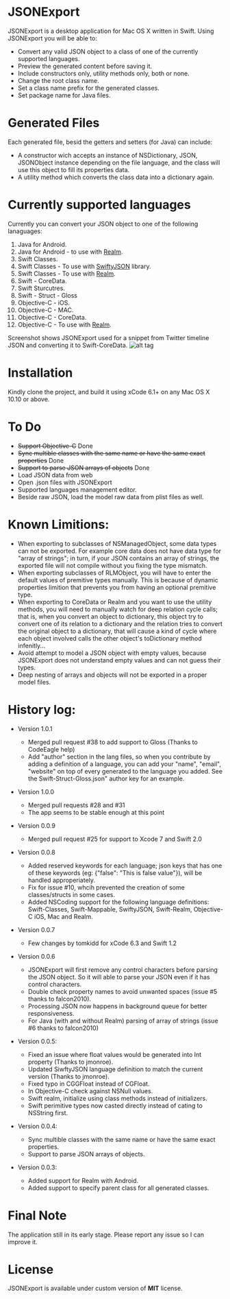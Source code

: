 JSONExport
==========
JSONExport is a desktop application for Mac OS X written in Swift. 
Using JSONExport you will be able to:
* Convert any valid JSON object to a class of one of the currently supported languages.
* Preview the generated content before saving it.
* Include constructors only, utility methods only, both or none.
* Change the root class name.
* Set a class name prefix for the generated classes.
* Set package name for Java files.

Generated Files
========================
Each generated file, besid the getters and setters (for Java) can include:
* A constructor wich accepts an instance of NSDictionary, JSON, JSONObject instance depending on the file language, and the class will use this object to fill its properties data.
* A utility method which converts the class data into a dictionary again.

Currently supported languages
========================
Currently you can convert your JSON object to one of the following lanaguages:

1. Java for Android.
2. Java for Android - to use with [Realm](http://realm.io).
3. Swift Classes.
4. Swift Classes - To use with [SwiftyJSON](https://github.com/SwiftyJSON/SwiftyJSON) library.
5. Swift Classes - To use with [Realm](http://realm.io).
6. Swift - CoreData.
7. Swift Sturcutres.
8. Swift - Struct - Gloss
9. Objective-C - iOS.
10. Objective-C - MAC.
11. Objective-C - CoreData.
12. Objective-C - To use with [Realm](http://realm.io).


Screenshot shows JSONExport used for a snippet from Twitter timeline JSON and converting it to Swift-CoreData.
![alt tag](https://cloud.githubusercontent.com/assets/5157350/5228493/72693010-7713-11e4-9e42-625a8590424a.png)

Installation
========================
Kindly clone the project, and build it using xCode 6.1+ on any Mac OS X 10.10 or above.

To Do
========================
* ~~Support Objective-C~~ Done
* ~~Sync multible classes with the same name or have the same exact properties~~ Done
* ~~Support to parse JSON arrays of objects~~ Done
* Load JSON data from web
* Open .json files with JSONExport
* Supported languages management editor.
* Beside raw JSON, load the model raw data from plist files as well.


Known Limitions:
========================
* When exporting to subclasses of NSManagedObject, some data types can not be exported. For example core data does not have data type for "array of strings"; in turn, if your JSON contains an array of strings, the exported file will not compile without you fixing the type mismatch.
* When exporting subclasses of RLMObject, you will have to enter the default values of premitive types manually. This is because of dynamic properties limition that prevents you from having an optional premitive type.
* When exporting to CoreData or Realm and you want to use the utility methods, you will need to manually watch for deep relation cycle calls; that is, when you convert an object to dictionary, this object try to convert one of its relation to a dictionary and the relation tries to convert the original object to a dictionary, that will cause a kind of cycle where each object involved calls the other object's toDictionary method infenitly...
* Avoid attempt to model a JSON object with empty values, because JSONExport does not understand empty values and can not guess their types.
* Deep nesting of arrays and objects will not be exported in a proper model files.

History log:
========================
* Version 1.0.1
	- Merged pull request #38 to add support to Gloss (Thanks to CodeEagle help)
	- Add "author" section in the lang files, so when you contribute by adding a definition of a language, you can add your "name", "email", "website" on top of every generated to the language you added. See the Swift-Struct-Gloss.json" author key for an example.

* Version 1.0.0
	- Merged pull requests #28 and #31
	- The app seems to be stable enough at this point

* Version 0.0.9
  - Merged pull request #25 for support to Xcode 7 and Swift 2.0
* Version 0.0.8
  - Added reserved keywords for each language; json keys that has one of these keywords (eg: {"false": "This is false value"}), will be handled approperiately.
  - Fix for issue #10, whcih prevented the creation of some classes/structs in some cases.
  - Added NSCoding support for the following language definitions: Swift-Classes, Swift-Mappable, SwiftyJSON, Swift-Realm, Objective-C iOS, Mac and Realm.

* Version 0.0.7
  - Few changes by tomkidd for xCode 6.3 and Swift 1.2

* Version 0.0.6
  - JSONExport will first remove any control characters before parsing the JSON object. So it will able to parse your JSON even if it has control characters.
  - Double check property names to avoid unwanted spaces (issue #5 thanks to falcon2010).
  - Processing JSON now happens in background queue for better responsiveness.
  - For Java (with and without Realm) parsing of array of strings (issue #6 thanks to falcon2010)

* Version 0.0.5:
  - Fixed an issue where float values would be generated into Int property (Thanks to jmonroe).
  - Updated SiwftyJSON language definition to match the current version (Thanks to  jmonroe).
  - Fixed typo in CGGFloat instead of CGFloat.
  - In Objective-C check against NSNull values.
  - Swift realm, initialize using class methods instead of initializers.
  - Swift perimitive types now casted directly instead of cating to NSString first.

* Version 0.0.4:
  - Sync multible classes with the same name or have the same exact properties.
  - Support to parse JSON arrays of objects.

* Version 0.0.3:
  - Added support for Realm with Android.
  - Added support to specify parent class for all generated classes.

Final Note
========================
The application still in its early stage. Please report any issue so I can improve it.

License
========================
JSONExport is available under custom version of **MIT** license.
